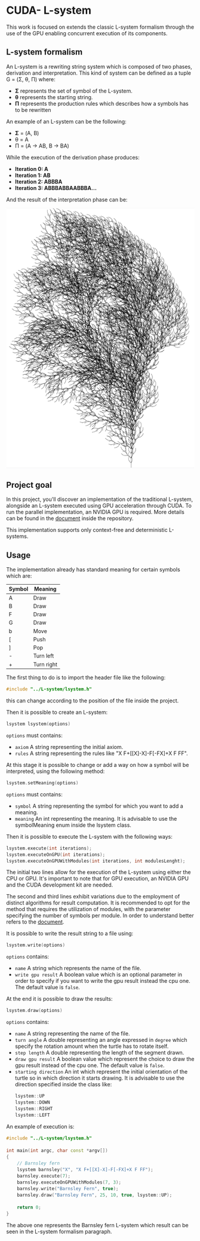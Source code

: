 # CUDA- L-system
This work is focused on extends the classic L-system formalism through the use of the GPU enabling concurrent execution of its components.

## L-system formalism
An L-system is a rewriting string system which is composed of two phases, derivation and interpretation. This kind of system can be defined as a tuple G = (Σ, θ, Π) where:

* __Σ__  represents the set of symbol of the L-system.
* __θ__  represents the starting string.
* __Π__  represents the production rules which describes how a symbols has to be rewritten

An example of an L-system can be the following:

* __Σ__ = (A, B)
* θ = A
* Π = (A → AB, B → BA)

While the execution of the derivation phase produces:

* __Iteration 0: A__
* __Iteration 1: AB__
* __Iteration 2: ABBBA__
* __Iteration 3: ABBBABBAABBBA...__

And the result of the interpretation phase can be:

![alt text](Document/tree.png)

## Project goal
In this project, you'll discover an implementation of the traditional L-system, alongside an L-system executed using GPU acceleration through CUDA. To run the parallel implementation, an NVIDIA GPU is required. More details can be found in the [document](Document/Parallel_L_System.pdf) inside the repository.

This implementation supports only context-free and deterministic L-systems.

## Usage
The implementation already has standard meaning for certain symbols which are:

| Symbol | Meaning|
|--------|--------|
| A | Draw|
| B | Draw|
| F | Draw|
| G | Draw|
| b | Move|
| [ | Push|
| ] | Pop |
| - | Turn left|
| + | Turn right|


The first thing to do is to import the header file like the following:
```c++ 
#include "../L-system/lsystem.h"
```

this can change according to the position of the file inside the project.

Then it is possible to create an L-system:
```c++ 
lsystem lsystem(options)
```
`options` must contains:

* `axiom` A string representing the initial axiom.
* `rules` A string representing the rules like "X F+[[X]-X]-F[-FX]+X F FF".

At this stage it is possible to change or add a way on how a symbol will be interpreted, using the following method:
```c++ 
lsystem.setMeaning(options)
```
`options` must contains:
* `symbol` A string representing the symbol for which you want to add a meaning.
* `meaning` An int representing the meaning. It is advisable to use the symbolMeaning enum inside the lsystem class.

Then it is possible to execute the L-system with the following ways:
```c++ 
lsystem.execute(int iterations);
lsystem.executeOnGPU(int iterations);
lsystem.executeOnGPUWithModules(int iterations, int modulesLenght);
```

The initial two lines allow for the execution of the L-system using either the CPU or GPU. It's important to note that for GPU execution, an NVIDIA GPU and the CUDA development kit are needed.

The second and third lines exhibit variations due to the employment of distinct algorithms for result computation. It is recommended to opt for the method that requires the utilization of modules, with the parameter specifying the number of symbols per module. In order to understand better refers to the [document](Document/Parallel_L_System.pdf).

It is possible to write the result string to a file using:
```c++ 
lsystem.write(options)
```
`options` contains:
* `name` A string which represents the name of the file.
* `write gpu result` A boolean value which is an optional parameter in order to specify if you want to write the gpu result instead the cpu one. The default value is `false`.

At the end it is possible to draw the results:
```c++ 
lsystem.draw(options)
```
`options` contains:
* `name` A string representing the name of the file.
* `turn angle` A double representing an angle expressed in `degree` which specify the rotation amount when the turtle has to rotate itself.
* `step length` A double representing the length of the segment drawn.
* `draw gpu result` A boolean value which represent the choice to draw the gpu result instead of the cpu one. The default value is `false`.
* `starting direction` An int which represent the initial orientation of the turtle so in which direction it starts drawing. It is advisable to use the direction specified inside the class like:
	```c++ 
	lsystem::UP
	lsystem::DOWN
	lsystem::RIGHT
	lsystem::LEFT
	```

An example of execution is:

```c++ 
#include "../L-system/lsystem.h"

int main(int argc, char const *argv[])
{
    // Barnsley fern
    lsystem barnsley("X", "X F+[[X]-X]-F[-FX]+X F FF");
    barnsley.execute(7);
    barnsley.executeOnGPUWithModules(7, 3);
    barnsley.write("Barnsley Fern", true);
    barnsley.draw("Barnsley Fern", 25, 10, true, lsystem::UP);

    return 0;
}
```

The above one represents the Barnsley fern L-system which result can be seen in the L-system formalism paragraph.


